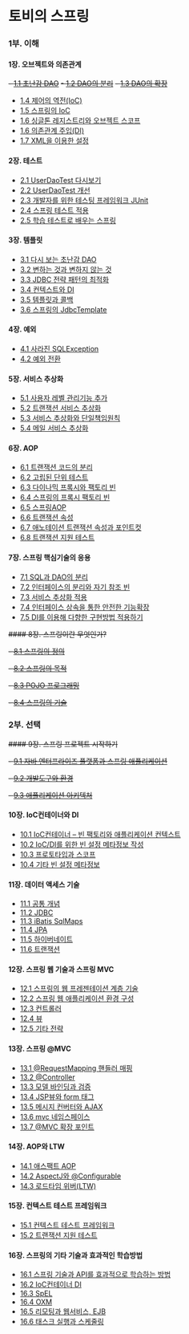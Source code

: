 토비의 스프링
========================

### 1부. 이해
#### 1장. 오브젝트와 의존관계
~~- [1.1 초난감 DAO](./Chapter01/1.1.md)~~
~~- [1.2 DAO의 분리](./Chapter01/1.2.md)~~
~~- [1.3 DAO의 확장](./Chapter01/1.3.md)~~
- [1.4 제어의 역전(IoC)](./Chapter01/1.4.md)
- [1.5 스프링의  IoC](./Chapter01/1.5.md)
- [1.6 싱글톤 레지스트리와 오브젝트 스코프](./Chapter01/1.6.md)
- [1.6 의존관계 주입(DI)](./Chapter01/1.6.md)
- [1.7 XML을 이용한 설정](./Chapter01/1.7.md)

#### 2장. 테스트
- [2.1 UserDaoTest 다시보기](./Chapter02/2.1.md)
- [2.2 UserDaoTest 개선](./Chapter02/2.2.md)
- [2.3 개발자를 위한 테스팅 프레임워크 JUnit](./Chapter02/2.3.md)
- [2.4 스프링 테스트 적용](./Chapter02/2.4.md)
- [2.5 학습 테스트로 배우는 스프링](./Chapter02/2.5.md)

#### 3장. 템플릿
- [3.1 다시 보는 초난감 DAO](./Chapter03/3.1.md)
- [3.2 변하는 것과 변하지 않는 것](./Chapter03/3.2.md)
- [3.3 JDBC 전략 패턴의 최적화](./Chapter03/3.3.md)
- [3.4 컨텍스트와 DI](./Chapter03/3.4.md)
- [3.5 템플릿과 콜백](./Chapter03/3.5.md)
- [3.6 스프링의 JdbcTemplate](./Chapter03/3.6.md)

#### 4장. 예외
- [4.1 사라진 SQLException](./Chapter04/4.1.md)
- [4.2 예외 전환](./Chapter04/4.2.md)

#### 5장. 서비스 추상화
- [5.1 사용자 레벨 관리기능 추가](./Chapter05/5.1.md)
- [5.2 트랜잭션 서비스 추상화](./Chapter05/5.2.md)
- [5.3 서비스 추상화와 단일책임원칙](./Chapter05/5.3.md)
- [5.4 메일 서비스 추상화](./Chapter05/5.4.md)

#### 6장. AOP
- [6.1 트랜잭션 코드의 분리](./Chapter06/6.1.md)
- [6.2 고립된 단위 테스트](./Chapter06/6.2.md)
- [6.3 다이나믹 프록시와 팩토리 빈](./Chapter06/6.3.md)
- [6.4 스프링의 프록시 팩토리 빈](./Chapter06/6.4.md)
- [6.5 스프링AOP](./Chapter06/6.5.md)
- [6.6 트랜잭션 속성](./Chapter06/6.6.md)
- [6.7 애노테이션 트랜잭션 속성과 포인트컷](./Chapter06/6.7.md)
- [6.8 트랜잭션 지원 테스트](./Chapter06/6.8.md)

#### 7장. 스프링 핵심기술의 응용
- [7.1 SQL과 DAO의 분리](./Chapter07/7.1.md)
- [7.2 인터페이스의 분리와 자기 참조 빈](./Chapter07/7.2.md)
- [7.3 서비스 추상화 적용](./Chapter07/7.3.md)
- [7.4 인터페이스 상속을 통한 안전한 기능확장](./Chapter07/7.4.md)
- [7.5 DI를 이용해 다향한 구현방법 적용하기](./Chapter07/7.5.md)

~~#### 8장. 스프링이란 무엇인가?~~

~~- [8.1 스프링의 정의](./Chapter08/8.1.md)~~

~~- [8.2 스프링의 목적](./Chapter08/8.2.md)~~

~~- [8.3 POJO 프로그래밍](./Chapter08/8.3.md)~~

~~- [8.4 스프링의 기술](./Chapter08/8.4.md)~~


### 2부. 선택

~~#### 9장. 스프링 프로젝트 시작하기~~

~~- [9.1 자바 엔터프라이즈 플랫폼과 스프링 애플리케이션](./Chapter09/9.1.md)~~

~~- [9.2 개발도구와 환경](./Chapter09/9.2.md)~~

~~- [9.3 애플리케이션 아키텍처](./Chapter09/9.3.md)~~

#### 10장. IoC컨테이너와 DI
- [10.1 IoC컨테이너 – 빈 팩토리와 애플리케이션 컨텍스트](./Chapter10/10.1.md)
- [10.2 IoC/DI를 위한 빈 설정 메타정보 작성](./Chapter10/10.2.md)
- [10.3 프로토타입과 스코프](./Chapter10/10.3.md)
- [10.4 기타 빈 설정 메타정보](./Chapter10/10.4.md)

#### 11장. 데이터 액세스 기술
- [11.1 공통 개념](./Chapter11/11.1.md)
- [11.2 JDBC](./Chapter11/11.2.md)
- [11.3 iBatis SqlMaps](./Chapter11/11.3.md)
- [11.4 JPA](./Chapter11/11.4.md)
- [11.5 하이버네이트](./Chapter11/11.5.md)
- [11.6 트랜잭션](./Chapter11/11.6.md)

#### 12장. 스프링 웹 기술과 스프링 MVC
- [12.1 스프링의 웹 프레젠테이션 계층 기술](./Chapter12/12.1.md)
- [12.2 스프링 웹 애플리케이션 환경 구성](./Chapter12/12.2.md)
- [12.3 컨트롤러](./Chapter12/12.3.md)
- [12.4 뷰](./Chapter12/12.4.md)
- [12.5 기타 전략](./Chapter12/12.5.md)

#### 13장. 스프링 @MVC
- [13.1 @RequestMapping 핸들러 매핑](./Chapter13/13.1.md)
- [13.2 @Controller](./Chapter13/13.2.md)
- [13.3 모델 바인딩과 검증](./Chapter13/13.3.md)
- [13.4 JSP뷰와 form 태그](./Chapter13/13.4.md)
- [13.5 메시지 컨버터와 AJAX](./Chapter13/13.5.md)
- [13.6 mvc 네임스페이스](./Chapter13/13.6.md)
- [13.7 @MVC 확장 포인트](./Chapter13/13.7.md)

#### 14장. AOP와 LTW
- [14.1 애스팩트 AOP](./Chapter14/14.1.md)
- [14.2 AspectJ와 @Configurable](./Chapter14/14.2.md)
- [14.3 로드타임 위버(LTW)](./Chapter14/14.3.md)

#### 15장. 컨텍스트 테스트 프레임워크
- [15.1 컨텍스트 테스트 프레임워크](./Chapter15/15.1.md)
- [15.2 트랜잭션 지원 테스트](./Chapter15/15.2.md)

#### 16장. 스프링의 기타 기술과 효과적인 학습방법
- [16.1 스프링 기술과 API를 효과적으로 학습하는 방법](./Chapter16/16.1.md)
- [16.2 IoC컨테이너 DI](./Chapter16/16.2.md)
- [16.3 SpEL](./Chapter16/16.3.md)
- [16.4 OXM](./Chapter16/16.4.md)
- [16.5 리모팅과 웹서비스, EJB](./Chapter16/16.5.md)
- [16.6 태스크 실행과 스케줄링](./Chapter16/16.6.md)
